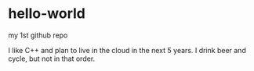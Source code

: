 # hello-world
my 1st github repo

I like C++ and plan to live in the cloud in the next 5 years.
I drink beer and cycle, but not in that order.
